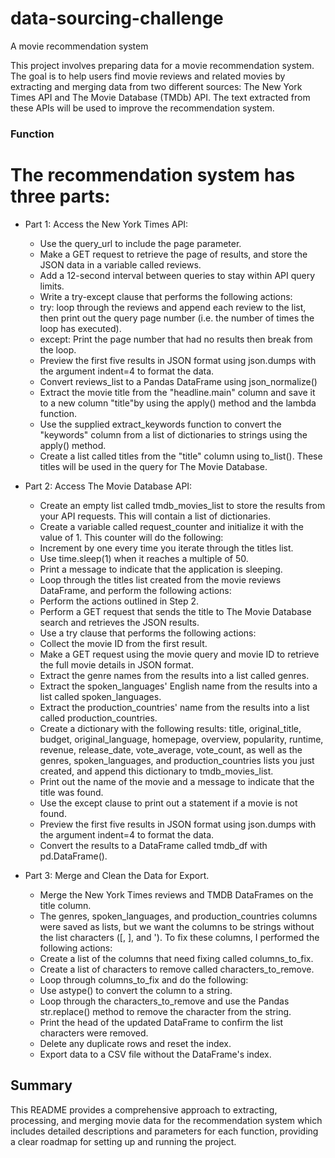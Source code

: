 # data-sourcing-challenge
A movie recommendation system

This project involves preparing data for a movie recommendation system. The goal is to help users find movie reviews and related movies by extracting and merging data from two different sources: The New York Times API and The Movie Database (TMDb) API. The text extracted from these APIs will be used to improve the recommendation system.

### Function
# The recommendation system has three parts:
- Part 1: Access the New York Times API:
  * Use the query_url to include the page parameter.
  * Make a GET request to retrieve the page of results, and store the JSON data in a variable called reviews.
  * Add a 12-second interval between queries to stay within API query limits.
  * Write a try-except clause that performs the following actions:
  * try: loop through the reviews and append each review to the list, then print out the query page number (i.e. the number of times the loop has executed).
  * except: Print the page number that had no results then break from the loop.
  * Preview the first five results in JSON format using json.dumps with the argument indent=4 to format the data.
  * Convert reviews_list to a Pandas DataFrame using json_normalize()
  * Extract the movie title from the "headline.main" column and save it to a new column "title"by using the apply() method and the lambda function.
  * Use the supplied extract_keywords function to convert the "keywords" column from a list of dictionaries to strings using the apply() method.
  * Create a list called titles from the "title" column using to_list(). These titles will be used in the query for The Movie Database.
    
- Part 2: Access The Movie Database API:
  * Create an empty list called tmdb_movies_list to store the results from your API requests. This will contain a list of dictionaries.
  * Create a variable called request_counter and initialize it with the value of 1. This counter will do the following:
  * Increment by one every time you iterate through the titles list.
  * Use time.sleep(1) when it reaches a multiple of 50.
  * Print a message to indicate that the application is sleeping.
  * Loop through the titles list created from the movie reviews DataFrame, and perform the following actions:
  * Perform the actions outlined in Step 2.
  * Perform a GET request that sends the title to The Movie Database search and retrieves the JSON results.
  * Use a try clause that performs the following actions:
  * Collect the movie ID from the first result.
  * Make a GET request using the movie query and movie ID to retrieve the full movie details in JSON format.
  * Extract the genre names from the results into a list called genres.
  * Extract the spoken_languages' English name from the results into a list called spoken_languages.
  * Extract the production_countries' name from the results into a list called production_countries.
  * Create a dictionary with the following results: title, original_title, budget, original_language, homepage, overview, popularity, runtime, revenue, release_date, vote_average, vote_count, as well as the genres, spoken_languages, and production_countries lists you just created, and append this dictionary to tmdb_movies_list.
  * Print out the name of the movie and a message to indicate that the title was found.
  * Use the except clause to print out a statement if a movie is not found.
  * Preview the first five results in JSON format using json.dumps with the argument indent=4 to format the data.
  * Convert the results to a DataFrame called tmdb_df with pd.DataFrame().
- Part 3: Merge and Clean the Data for Export.
  * Merge the New York Times reviews and TMDB DataFrames on the title column.
  * The genres, spoken_languages, and production_countries columns were saved as lists, but we want the columns to be strings without the list characters ([, ], and '). To fix these columns, I performed the following actions:
  * Create a list of the columns that need fixing called columns_to_fix.
  * Create a list of characters to remove called characters_to_remove.
  * Loop through columns_to_fix and do the following:
  * Use astype() to convert the column to a string.
  * Loop through the characters_to_remove and use the Pandas str.replace() method to remove the character from the string.
  * Print the head of the updated DataFrame to confirm the list characters were removed.
  * Delete any duplicate rows and reset the index.
  * Export data to a CSV file without the DataFrame's index.

## Summary

This README provides a comprehensive approach to extracting, processing, and merging movie data for the recommendation system which includes detailed descriptions and parameters for each function, providing a clear roadmap for setting up and running the project.
